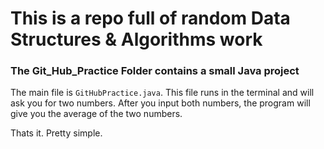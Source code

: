 # This is a repo full of random Data Structures & Algorithms work

### The Git_Hub_Practice Folder contains a small Java project
The main file is `GitHubPractice.java`.
This file runs in the terminal and will ask you for two numbers.
After you input both numbers, the program will give you the average of the two numbers.

Thats it. Pretty simple.
